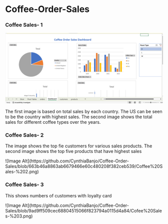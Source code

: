 # Coffee-Order-Sales
<h3>Coffee Sales- 1</h3>

![Image Alt](https://github.com/CynthiaBanjo/Coffee-Order-Sales/blob/59f9c64c2ea222fce725a6039ae50df8ffa220a0/Coffee%20Sales-%201.png)
<p>The first image is based on total sales by each country. The US can be seen to be the country with highest sales. The second image shows the total sales for different coffee types over the years.</p>
<h3>Coffee Sales- 2</h3>
<p>The image shows the top fie customers for various sales products. The second image shows the top five products that have highest sales</p>
![Image Alt](https://github.com/CynthiaBanjo/Coffee-Order-Sales/blob/663b46a8863ab6679466e60c480208f382ceb539/Coffee%20Sales-%202.png)
<h3>Coffee Sales- 3</h3>
<p>This shows numbers of customers with loyalty card</p>
![Image Alt](https://github.com/CynthiaBanjo/Coffee-Order-Sales/blob/9ad9ff509cec68804515066f823794a0115d4a84/Cofee%20Sales-%203.png)
